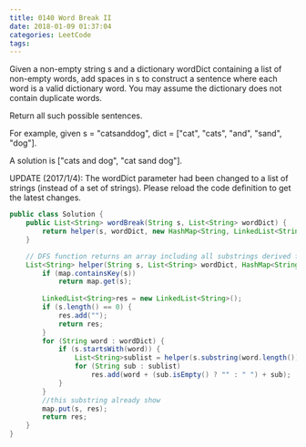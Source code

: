 ```yaml
---
title: 0140 Word Break II
date: 2018-01-09 01:37:04
categories: LeetCode
tags:
---
```



Given a non-empty string s and a dictionary wordDict containing a list of non-empty words, add spaces in s to construct a sentence where each word is a valid dictionary word. You may assume the dictionary does not contain duplicate words.

Return all such possible sentences.

For example, given
s = "catsanddog",
dict = ["cat", "cats", "and", "sand", "dog"].

A solution is ["cats and dog", "cat sand dog"].

UPDATE (2017/1/4):
The wordDict parameter had been changed to a list of strings (instead of a set of strings). Please reload the code definition to get the latest changes.


```java
public class Solution {
    public List<String> wordBreak(String s, List<String> wordDict) {
        return helper(s, wordDict, new HashMap<String, LinkedList<String>>());
    }       

    // DFS function returns an array including all substrings derived from s.
    List<String> helper(String s, List<String> wordDict, HashMap<String, LinkedList<String>>map) {
        if (map.containsKey(s)) 
            return map.get(s);
            
        LinkedList<String>res = new LinkedList<String>();     
        if (s.length() == 0) {
            res.add("");
            return res;
        }               
        for (String word : wordDict) {
            if (s.startsWith(word)) {
                List<String>sublist = helper(s.substring(word.length()), wordDict, map);
                for (String sub : sublist) 
                    res.add(word + (sub.isEmpty() ? "" : " ") + sub);               
            }
        }
        //this substring already show
        map.put(s, res);
        return res;
    }
}
```
